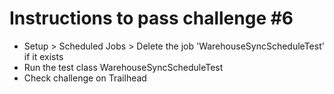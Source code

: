# Instructions to pass challenge #6
* Setup > Scheduled Jobs > Delete the job 'WarehouseSyncScheduleTest' if it exists
* Run the test class WarehouseSyncScheduleTest
* Check challenge on Trailhead
